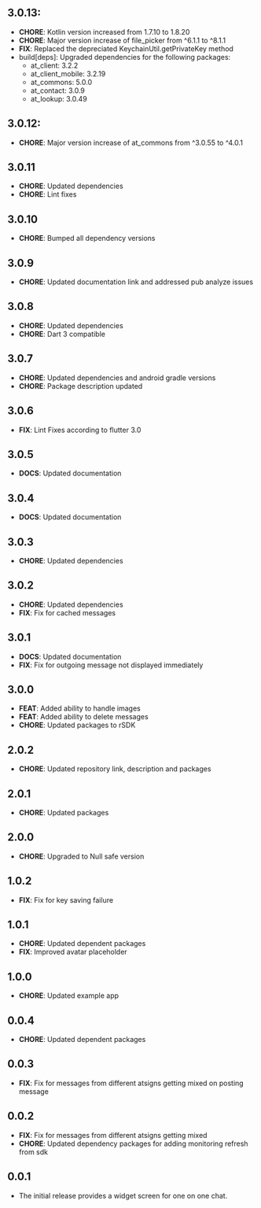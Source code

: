 ## 3.0.13:

- **CHORE**: Kotlin version increased from 1.7.10 to 1.8.20
- **CHORE**: Major version increase of file_picker from ^6.1.1 to ^8.1.1
- **FIX**: Replaced the depreciated KeychainUtil.getPrivateKey method
- build[deps]: Upgraded dependencies for the following packages:
    - at_client: 3.2.2
    - at_client_mobile: 3.2.19
    - at_commons: 5.0.0
    - at_contact: 3.0.9
    - at_lookup: 3.0.49

## 3.0.12:

- **CHORE**: Major version increase of at_commons from ^3.0.55 to ^4.0.1

## 3.0.11

- **CHORE**: Updated dependencies
- **CHORE**: Lint fixes

## 3.0.10

- **CHORE**: Bumped all dependency versions

## 3.0.9

- **CHORE**: Updated documentation link and addressed pub analyze issues

## 3.0.8

- **CHORE**: Updated dependencies
- **CHORE**: Dart 3 compatible

## 3.0.7

- **CHORE**: Updated dependencies and android gradle versions
- **CHORE**: Package description updated

## 3.0.6

- **FIX**: Lint Fixes according to flutter 3.0

## 3.0.5

- **DOCS**: Updated documentation

## 3.0.4

- **DOCS**: Updated documentation

## 3.0.3

- **CHORE**: Updated dependencies

## 3.0.2

- **CHORE**: Updated dependencies
- **FIX**: Fix for cached messages

## 3.0.1

- **DOCS**: Updated documentation
- **FIX**: Fix for outgoing message not displayed immediately

## 3.0.0

- **FEAT**: Added ability to handle images
- **FEAT**: Added ability to delete messages
- **CHORE**: Updated packages to rSDK

## 2.0.2

- **CHORE**: Updated repository link, description and packages

## 2.0.1

- **CHORE**: Updated packages

## 2.0.0

- **CHORE**: Upgraded to Null safe version

## 1.0.2

- **FIX**: Fix for key saving failure

## 1.0.1

- **CHORE**: Updated dependent packages
- **FIX**: Improved avatar placeholder

## 1.0.0

- **CHORE**: Updated example app

## 0.0.4

- **CHORE**: Updated dependent packages

## 0.0.3

- **FIX**: Fix for messages from different atsigns getting mixed on posting message

## 0.0.2

- **FIX**: Fix for messages from different atsigns getting mixed
- **CHORE**: Updated dependency packages for adding monitoring refresh from sdk

## 0.0.1

- The initial release provides a widget screen for one on one chat.

